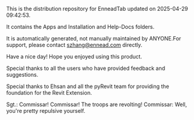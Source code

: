 This is the distribution repository for EnneadTab updated on 2025-04-29 09:42:53.

It contains the Apps and Installation and Help-Docs folders.

It is automatically generated, not manually maintained by ANYONE.For support, please contact szhang@ennead.com directly.

Have a nice day! Hope you enjoyed using this product.

Special thanks to all the users who have provided feedback and suggestions.

Special thanks to Ehsan and all the pyRevit team for providing the foundation for the Revit Extension.






Sgt.: Commissar! Commissar! The troops are revolting! Commissar: Well, you're pretty repulsive yourself.